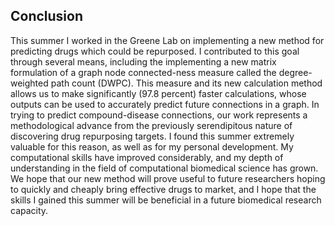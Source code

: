 ## Conclusion

This summer I worked in the Greene Lab on implementing a new method for predicting drugs which could be repurposed.
I contributed to this goal through several means, including the implementing a new matrix formulation of a graph node connected-ness measure called the degree-weighted path count (DWPC).
This measure and its new calculation method allows us to make significantly (97.8 percent) faster calculations, whose outputs can be used to accurately predict future connections in a graph.
In trying to predict compound-disease connections, our work represents a methodological advance from the previously serendipitous nature of discovering drug repurposing targets.
I found this summer extremely valuable for this reason, as well as for my personal development.
My computational skills have improved considerably, and my depth of understanding in the field of computational biomedical science has grown.
We hope that our new method will prove useful to future researchers hoping to quickly and cheaply bring effective drugs to market, and I hope that the skills I gained this summer will be beneficial in a future biomedical research capacity.
